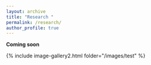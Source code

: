 ```yaml
---
layout: archive
title: "Research "
permalink: /research/
author_profile: true
---
```

<!-- I am interested in increasing our understanding of how humans move. We humans are this complex biological 'system' that is capable of rapidly adapting to changes in our environment, our terrain, and our task demands. For example, we can quickly stabilize our body when the ground changes below our feet,  we can increase our movement speed on demand, jump-over obstacles in our path , and confidently navigate the changing terrain we encounter daily. With my research I hope to contribute novel studies to the what we do alreayd to further advance our under. is still poorly understand. The more we can learn about how the various compenets of our anatomy function together to allow for complex movement the better rehab -->

**Coming soon**

{% include image-gallery2.html folder="/images/test" %}
